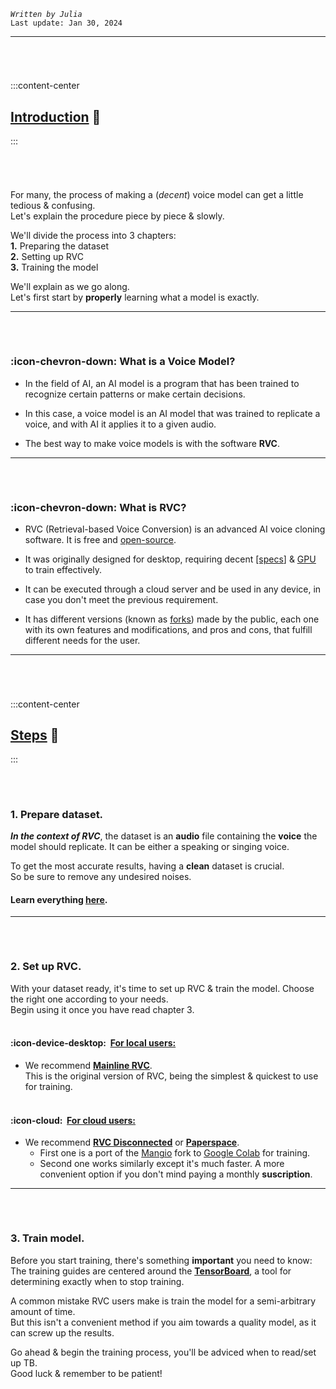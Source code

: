 *`Written by Julia`*        
``Last update: Jan 30, 2024``
***
###### ‎
:::content-center
## <u>Introduction</u> 📜
:::
###### ‎
For many, the process of making a (*decent*) voice model can get a little tedious & confusing.        
Let's explain the procedure piece by piece & slowly.

We'll divide the process into 3 chapters:      
**1.** Preparing the dataset      
**2.** Setting up RVC               
**3.** Training the model           

We'll explain as we go along.   
Let's first start by **properly** learning what a model is exactly.
***
###### ‎
### :icon-chevron-down: What is a Voice Model?
- In the field of AI, an AI model is a program that has been trained to recognize certain patterns or make certain decisions.

- In this case, a voice model is an AI model that was trained to replicate a voice, and with AI it applies it to a given audio.

- The best way to make voice models is with the software **RVC**.     
***  
###### ‎  
### :icon-chevron-down: What is RVC?
- RVC (Retrieval-based Voice Conversion) is an advanced AI voice cloning software. It is free and <u>[open-source](https://aihubdocs.github.io/en/other/glossary/#open-source)</u>.

- It was originally designed for desktop, requiring decent <u>[specs</u>] & <u>[GPU](https://aihubdocs.github.io/en/other/glossary/#gpu)</u> to train effectively.

- It can be executed through a cloud server and be used in any device, in case you don't meet the previous requirement.

- It has different versions (known as [<u>forks</u>](https://aihubdocs.github.io/en/other/glossary/#fork)) made by the public, each one with its own features and modifications, and pros and cons, that fulfill different needs for the user.     
***
###### ‎
:::content-center
## <u>Steps</u> 📝
:::
###### ‎
### 1. Prepare dataset.
***In the context of RVC***, the dataset is an **audio** file containing the **voice** the model should replicate. It can be either a speaking or singing voice.

To get the most accurate results, having a **clean** dataset is crucial.        
So be sure to remove any undesired noises.
       
#### Learn everything [<u>here</u>](https://aihubdocs.github.io/en/vocal-isolation--datasets/datasets--how-to-clean-them/).
***
###### ‎ 
### 2. Set up RVC.
With your dataset ready, it's time to set up RVC & train the model. Choose the right one according to your needs.       
Begin using it once you have read chapter 3.               
‎
#### :icon-device-desktop: ‎ <u>For local users:</u>
- We recommend [<u>**Mainline RVC**</u>](https://aihubdocs.github.io/en/rvc/local/mainline-rvc/).     
This is the original version of RVC, being the simplest & quickest to use for training.    
‎    
#### :icon-cloud: ‎ <u>For cloud users:</u>
- We recommend [<u>**RVC Disconnected**</u>](https://aihubdocs.github.io/en/rvc/cloud/training/rvc-disconnected/) or [<u>**Paperspace**</u>](https://aihubdocs.github.io/en/rvc/cloud/paperspace/).   
    - First one is a port of the [Mangio]() fork to <u>[Google Colab](https://aihubdocs.github.io/en/other/glossary/#google-colab)</u> for training.       
    - Second one works similarly except it's much faster. A more convenient option if you don't mind paying a monthly **suscription**. 
***
###### ‎ 
### 3. Train model.
Before you start training, there's something **important** you need to know:        
The training guides are centered around the <u>[**TensorBoard**](https://aihubdocs.github.io/en/rvc-resources/epochs-overtraining--tensorboard/#how-to-use-tensorboard)</u>, a tool for determining exactly when to stop training.

A common mistake RVC users make is train the model for a semi-arbitrary amount of time.  
But this isn't a convenient method if you aim towards a quality model, as it can screw up the results.

Go ahead & begin the training process, you'll be adviced when to read/set up TB.       
Good luck & remember to be patient!
